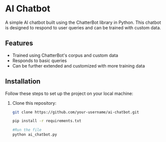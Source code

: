 # AI Chatbot

A simple AI chatbot built using the ChatterBot library in Python. This chatbot is designed to respond to user queries and can be trained with custom data.

## Features

- Trained using ChatterBot's corpus and custom data
- Responds to basic queries
- Can be further extended and customized with more training data

## Installation

Follow these steps to set up the project on your local machine:

1. Clone this repository:

   ```bash
   git clone https://github.com/your-username/ai-chatbot.git

   pip install -r requirements.txt

   #Run the file
   python ai_chatbot.py

